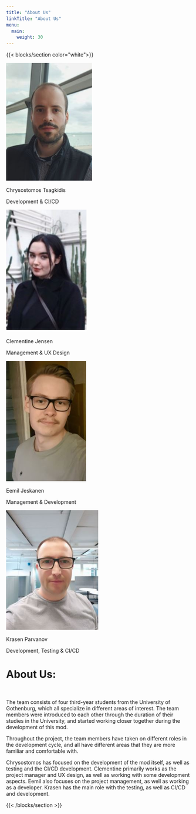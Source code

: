 ```yaml
---
title: "About Us"
linkTitle: "About Us"
menu:
  main:
    weight: 30
---
```


{{< blocks/section  color="white">}}
<div class="container">
  <div class="row">
  <div class="col-3 description-image">
    <img src="chrys small picture.JPG" alt="Picture of Chrysostomos">
    <p  class="name-p"> Chrysostomos Tsagkidis</p>
    <p> Development & CI/CD</p>

  </div>

  <div class="col-3 description-image"> 
    <img src="clem small picture.JPG" alt="Picture of Clementine">
    <p  class="name-p"> Clementine Jensen</p>
    <p> Management & UX Design</p>
  </div>

  <div class="col-3 description-image">
    <img src="Eemil small picture.JPG" alt="Picture of Eemil">
    <p  class="name-p"> Eemil Jeskanen</p>
    <p> Management & Development</p>

  </div>

  <div class="col-3 description-image">
    <img src="krasen small picture.JPG" alt="Picture of Krasen">
    <p class="name-p"> Krasen Parvanov</p>
    <p> Development, Testing & CI/CD</p>
  </div>
  </div>
</div>

  <div class="about-us-description">
    <h1>About Us:</h1>
    <br>
    <p>The team consists of four third-year students from the University of Gothenburg, which all specialize in different areas of interest. The team members were introduced to each other through the duration of their studies in the University, and started working closer together during the development of this mod.</p>
    <p> Throughout the project, the team members have taken on different roles in the development cycle, and all have different areas that they are more familiar and comfortable with. </p>
    <p>Chrysostomos has focused on the development of the mod itself, as well as testing and the CI/CD development. Clementine primarily works as the project manager and UX design, as well as working with some development aspects. Eemil also focuses on the project management, as well as working as a developer. Krasen has the main role with the testing, as well as CI/CD and development. </p>

  </div>

{{< /blocks/section >}}

